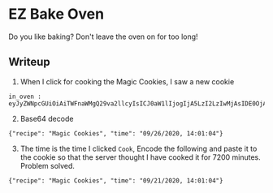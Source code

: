 # EZ Bake Oven
Do you like baking? Don't leave the oven on for too long! 

## Writeup
1. When I click for cooking the Magic Cookies, I saw a new cookie
```
in_oven : eyJyZWNpcGUiOiAiTWFnaWMgQ29va2llcyIsICJ0aW1lIjogIjA5LzI2LzIwMjAsIDE0OjAxOjA0In0=
```

2. Base64 decode
```
{"recipe": "Magic Cookies", "time": "09/26/2020, 14:01:04"}
```

3. The time is the time I clicked `Cook`, Encode the following and paste it to the cookie so that the server thought I have cooked it for 7200 minutes. Problem solved.
```
{"recipe": "Magic Cookies", "time": "09/21/2020, 14:01:04"}
```